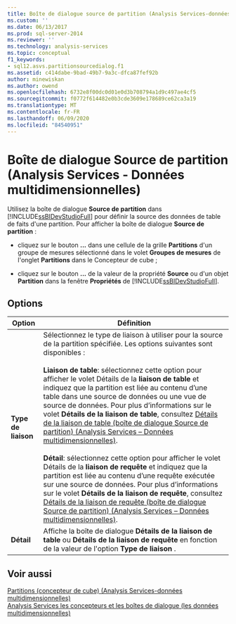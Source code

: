 ```yaml
---
title: Boîte de dialogue source de partition (Analysis Services-données multidimensionnelles) | Microsoft Docs
ms.custom: ''
ms.date: 06/13/2017
ms.prod: sql-server-2014
ms.reviewer: ''
ms.technology: analysis-services
ms.topic: conceptual
f1_keywords:
- sql12.asvs.partitionsourcedialog.f1
ms.assetid: c414dabe-9bad-49b7-9a3c-dfca87fef92b
author: minewiskan
ms.author: owend
ms.openlocfilehash: 6732e8f00dc0d01e0d3b708794a1d9c497ae4cf5
ms.sourcegitcommit: f0772f614482e0b3cde3609e178689ce62ca3a19
ms.translationtype: MT
ms.contentlocale: fr-FR
ms.lasthandoff: 06/09/2020
ms.locfileid: "84540951"
---
```

# <a name="partition-source-dialog-box-analysis-services---multidimensional-data"></a>Boîte de dialogue Source de partition (Analysis Services - Données multidimensionnelles)
  Utilisez la boîte de dialogue **Source de partition** dans [!INCLUDE[ssBIDevStudioFull](../includes/ssbidevstudiofull-md.md)] pour définir la source des données de table de faits d'une partition. Pour afficher la boîte de dialogue **Source de partition** :  
  
-   cliquez sur le bouton **...** dans une cellule de la grille **Partitions** d'un groupe de mesures sélectionné dans le volet **Groupes de mesures** de l'onglet **Partitions** dans le Concepteur de cube ;  
  
-   cliquez sur le bouton **...** de la valeur de la propriété **Source** ou d'un objet **Partition** dans la fenêtre **Propriétés** de [!INCLUDE[ssBIDevStudioFull](../includes/ssbidevstudiofull-md.md)].  
  
## <a name="options"></a>Options  
  
|Option|Définition|  
|------------|----------------|  
|**Type de liaison**|Sélectionnez le type de liaison à utiliser pour la source de la partition spécifiée. Les options suivantes sont disponibles :<br /><br /> **Liaison de table**: sélectionnez cette option pour afficher le volet Détails de la **liaison de table** et indiquez que la partition est liée au contenu d’une table dans une source de données ou une vue de source de données. Pour plus d’informations sur le volet **Détails de la liaison de table**, consultez [Détails de la liaison de table &#40;boîte de dialogue Source de partition&#41; &#40;Analysis Services – Données multidimensionnelles&#41;](table-binding-partition-source-dialog-analysis-services-multidimensional-data.md).<br /><br /> **Détail**: sélectionnez cette option pour afficher le volet Détails de la **liaison de requête** et indiquez que la partition est liée au contenu d’une requête exécutée sur une source de données. Pour plus d’informations sur le volet **Détails de la liaison de requête**, consultez [Détails de la liaison de requête &#40;boîte de dialogue Source de partition&#41; &#40;Analysis Services – Données multidimensionnelles&#41;](query-binding-partition-source-dialog-analysis-services-multidimensional-data.md).|  
|**Détail**|Affiche la boîte de dialogue **Détails de la liaison de table** ou **Détails de la liaison de requête** en fonction de la valeur de l'option **Type de liaison** .|  
  
## <a name="see-also"></a>Voir aussi  
 [Partitions &#40;concepteur de cube&#41; &#40;Analysis Services-données multidimensionnelles&#41;](partitions-cube-designer-analysis-services-multidimensional-data.md)   
 [Analysis Services les concepteurs et les boîtes de dialogue &#40;les données multidimensionnelles&#41;](analysis-services-designers-and-dialog-boxes-multidimensional-data.md)  
  
  
